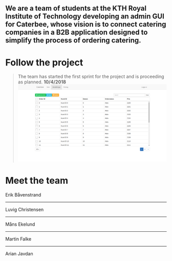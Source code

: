 

## We are a team of students at the KTH Royal Institute of Technology developing an admin GUI for Caterbee, whose vision is to connect catering companies in a B2B application designed to simplify the process of ordering catering.


# Follow the project

> The team has started the first sprint for the project and is proceeding as planned.
> **10/4/2018**
![alt text][logo]

[Logo]: https://github.com/CaterbeeAdminGUI/CaterbeeAdminGUI.github.io/blob/master/Screenshot%20from%202018-04-12%2016-29-46.png "Table window"

# Meet the team

Erik Båvenstrand

---

Luvig Christensen

---

Måns Ekelund

---

Martin Falke

---

Arian Javdan
